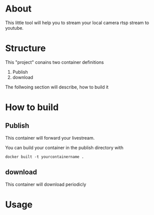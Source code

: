 # About
This little tool will help you to stream your local camera rtsp stream to youtube. 

# Structure
This "project" conains two container definitions
1. Publish 
2. download

The follwoing section will describe, how to build it
# How to build

## Publish
This container will forward your livestream. 

You can build your container in the publish directory with 
```
docker built -t yourcontainername .
```

## download

This container will download periodicly 

# Usage
